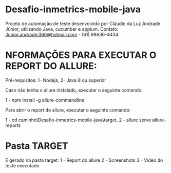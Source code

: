 # Desafio-inmetrics-mobile-java
Projeto de automação de teste desenvolvido por Cláudio da Luz Andrade Júnior, utilizando Java, cucumber e appium.
Contato: Junior.andrade.360@hotmail.com - (61) 98636-4434

# NFORMAÇÕES PARA EXECUTAR O REPORT DO ALLURE:

Pré-requisitos: 1- Nodejs, 2- Java 8 ou superior

Caso não tenha o allure instalado, executar o seguinte comando:

1 - npm install -g allure-commandline

Para abrir o report do allure, executar o seguinte comando:

1 - cd caminho\Desafio-inmetrics-mobile-java\target, 2 - allure serve allure-reports

# Pasta TARGET
É gerado na pasta target:
1 - Report do allure
2 - Screenshots
3 - Video do teste executado
